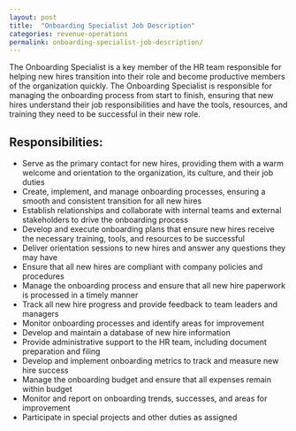 ```yaml
---
layout: post
title:  "Onboarding Specialist Job Description"
categories: revenue-operations
permalink: onboarding-specialist-job-description/
---
```


The Onboarding Specialist is a key member of the HR team responsible for helping new hires transition into their role and become productive members of the organization quickly. The Onboarding Specialist is responsible for managing the onboarding process from start to finish, ensuring that new hires understand their job responsibilities and have the tools, resources, and training they need to be successful in their new role.

## Responsibilities:
 
- Serve as the primary contact for new hires, providing them with a warm welcome and orientation to the organization, its culture, and their job duties 
- Create, implement, and manage onboarding processes, ensuring a smooth and consistent transition for all new hires 
- Establish relationships and collaborate with internal teams and external stakeholders to drive the onboarding process 
- Develop and execute onboarding plans that ensure new hires receive the necessary training, tools, and resources to be successful 
- Deliver orientation sessions to new hires and answer any questions they may have 
- Ensure that all new hires are compliant with company policies and procedures 
- Manage the onboarding process and ensure that all new hire paperwork is processed in a timely manner 
- Track all new hire progress and provide feedback to team leaders and managers 
- Monitor onboarding processes and identify areas for improvement 
- Develop and maintain a database of new hire information 
- Provide administrative support to the HR team, including document preparation and filing 
- Develop and implement onboarding metrics to track and measure new hire success 
- Manage the onboarding budget and ensure that all expenses remain within budget 
- Monitor and report on onboarding trends, successes, and areas for improvement 
- Participate in special projects and other duties as assigned